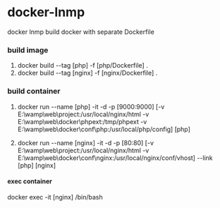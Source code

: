 # docker-lnmp
docker lnmp
build docker with separate Dockerfile
### build image
1. docker build --tag [php] -f [php/Dockerfile] .
2. docker build --tag [nginx] -f [nginx/Dockerfile] .
### build container
1. docker run --name [php] -it -d -p [9000:9000] [-v E:\wamp\web\project:/usr/local/nginx/html -v E:\wamp\web\docker\phpext:/tmp/phpext -v E:\wamp\web\docker\conf\php:/usr/local/php/config] [php]

2. docker run --name [nginx] -it -d -p [80:80] [-v E:\wamp\web\project:/usr/local/nginx/html -v E:\wamp\web\docker\conf\nginx:/usr/local/nginx/conf/vhost] --link [php] [nginx]

#### exec container 
docker exec -it [nginx] /bin/bash
